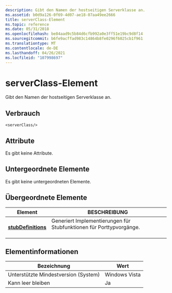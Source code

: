 ```yaml
---
description: Gibt den Namen der hostseitigen Serverklasse an.
ms.assetid: b0d9a126-0f69-4d07-ae18-07aa49ee2666
title: serverClass-Element
ms.topic: reference
ms.date: 05/31/2018
ms.openlocfilehash: be84aad9c5b84d6cfb992a0e3ff51e19bc9d8f14
ms.sourcegitcommit: b6fe9acffad983c14864b8fe0296f6025cb1f961
ms.translationtype: MT
ms.contentlocale: de-DE
ms.lasthandoff: 04/26/2021
ms.locfileid: "107998697"
---
```

# <a name="serverclass-element"></a>serverClass-Element

Gibt den Namen der hostseitigen Serverklasse an.

## <a name="usage"></a>Verbrauch

``` syntax
<serverClass/>
```

## <a name="attributes"></a>Attribute

Es gibt keine Attribute.

## <a name="child-elements"></a>Untergeordnete Elemente

Es gibt keine untergeordneten Elemente.

## <a name="parent-elements"></a>Übergeordnete Elemente



| Element                                               | BESCHREIBUNG                                                                                   |
|-------------------------------------------------------|-----------------------------------------------------------------------------------------------|
| [**stubDefinitions**](stubdefinitions.md)<br/> | Generiert Implementierungen für Stubfunktionen für Porttypvorgänge.<br/> <br/> |



## <a name="element-information"></a>Elementinformationen



| Bezeichnung | Wert |
|-------------------------------------|---------------|
| Unterstützte Mindestversion (System)<br/> | Windows Vista |
| Kann leer bleiben                        | Ja           |



 

 




